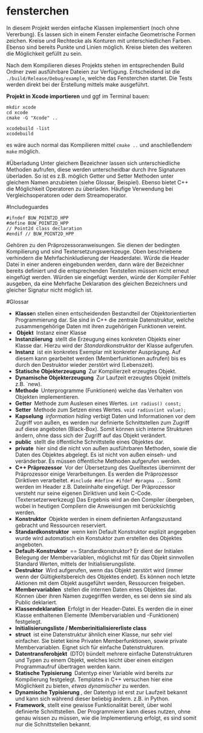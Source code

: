 fensterchen
===========
In diesem Projekt werden einfache Klassen implementiert (noch ohne Vererbung). Es lassen sich in einem Fenster einfache Geometrische Formen zeichen. Kreise und Rechtecke als Konturen mit unterschiedlichen Farben. Ebenso sind bereits Punkte und Linien möglich. 
Kreise bieten des weiteren die Möglichkeit gefüllt zu sein. 

Nach dem Kompilieren dieses Projekts stehen im entsprechenden Build Ordner zwei ausführbare Dateien zur Verfügung. Entscheidend ist die 
`./build/Release/Debug/example`, welche das Fensterchen startet. Die Tests werden direkt bei der Erstellung mittels make ausgeführt.

**Projekt in Xcode importieren** und ggf im Terminal bauen:
```
mkdir xcode
cd xcode
cmake -G "Xcode" ..

xcodebuild -list
xcodebuild
```
es wäre auch normal das Kompilieren mittel `cmake ..` und anschließendem `make` möglich.

#Überladung
Unter gleichem Bezeichner lassen sich unterschiedliche Methoden aufrufen, diese werden unterscheidbar durch ihre Signaturen überladen. So ist es z.B. möglich Getter und Setter Methoden unter gleichem Namen anzubieten (siehe Glossar, Beispiel). Ebenso bietet C++ die Möglichkeit Operatoren zu überladen. Häufige Verwendung bei Vergleichsoperatoren oder dem Streamoperator. 

#Includeguardes 
```
#ifndef BUW_POINT2D_HPP 
#define BUW_POINT2D_HPP
// Point2d class declaration 
#endif // BUW_POINT2D_HPP
```
Gehören zu den Präprozessoranweisungen. Sie dienen der bedingten Kompilierung und sind Textersetzungswerkzeuge. Oben beschriebene verhindern die Mehrfachinkludierung der Headerdatei. Würde die Header Datei in einer anderen eingebunden werden, dann wäre der Bezeichner bereits definiert und die entsprechenden Textstellen müssen nicht erneut eingefügt werden. Würden sie eingefügt werden, würde der Kompiler Fehler ausgeben, da eine Mehrfache Deklaration des gleichen Bezeichners und gleicher Signatur nicht möglich ist.

#Glossar
- **Klasse**n	stellen einen entscheidenden Bestandteil der Objektorientierten Programmierung dar. Sie sind in C++ die zentrale Datenstruktur, welche zusammengehörige Daten mit ihren zugehörigen Funktionen vereint.
- ** Objekt **	Instanz einer Klasse
- **Instanziierung **	stellt die Erzeugung eines konkreten Objekts einer Klasse dar. Hierzu wird der *Standardkonstruktor* der Klasse aufgerufen.
- **Instanz **	ist ein konkretes Exemplar mit konkreter Ausprägung. Auf diesem kann gearbeitet werden (Memberfunktionen aufrufen) bis es durch den Destruktor wieder zerstört wird (Lebenszeit).
- **Statische Objekterzeugung ** Zur Kompilierzeit erzeugtes Objekt.
- **Dynamische Objekterzeugung **	Zur Laufzeit erzeugtes Objekt (mittels z.B. `new).
- **Methode **	Unterprogramme (Funktionen) welche das Verhalten von Objekten implementieren.
- **Getter **	Methode zum Auslesen eines Wertes. `int radius() const;`
- **Setter **	Methode zum Setzen eines Wertes. `void radius(int value);`
- **Kapselung **	*information hiding* verbigt Daten und Informationen vor dem Zugriff von außen, es werden nur definierte Schnittstellen zum Zugriff auf diese angeboten (Black-Box). Somit können sich interne Strukturen ändern, ohne dass sich der Zugriff auf das Objekt verändert.
- **public **	stellt die öffentliche Schnittstelle eines Objektes dar.
- **private **	hier sind die nicht von außen ausführbaren Methoden, sowie die Daten des Objektes abgelegt. Es ist nicht von außen einseh- und veränderbar. Es müssen öffentliche Methoden aufgerufen werden.
- **C++ Präprozessor **	Vor der Übersetzung des Quelltextes übernimmt der Präprozessor einige Verarbeitungen. Es werden die Präprozessor Diriktiven verarbeitet. `#include #define #ifdef #pragma ...` Somit werden im Header z.B. Dateiinhalte eingefügt. Der Präprozessor versteht nur seine eigenen Diriktiven und kein C-Code. (Textersetzerwerkzeug) Das Ergebnis wird an den Compiler übergeben, wobei in heutigen Compilern die Anweisungen mit berücksichtig werden.
- **Konstruktor **	Objekte werden in einem definierten Anfangszustand gebracht und Ressourcen reserviert.
- **Standardkonstruktor **	wenn kein Default Konstruktor explizit angegeben wurde wird automatisch ein Konstuktor zum erstellen des Objektes angeboten.
- **Default-Konstruktor **	== Standardkonstruktor? Er dient der Initialen Belegung der Membervariablen, möglichst mit für das Objekt sinnvollen Standard Werten, mittels der Initialisierungsliste.
- **Destruktor **	Wird aufgerufen, wenn das Objekt zerstört wird (immer wenn der Gültigkeitsbereich des Objektes endet). Es können noch letzte Aktionen mit dem Objekt ausgeführt werden, Ressourcen freigeben.
- **Membervariablen **	stellen die internen Daten eines Objektes dar. Können über ihren Namen zugegriffen werden, es sei denn sie sind als Public deklariert.
- **Klassendeklaration **	Erfolgt in der Header-Datei. Es werden die in einer Klasse enthaltenen Elemente (Membervariablen und -Funktionen) festgelegt.
- **Initialisierungsliste / Memberinitialisiererliste class **	
- **struct **	ist eine Datenstruktur ähnlich einer Klasse, nur sehr viel einfacher. Sie bietet keine Privaten Memberfunktionen, sowie private Membervariablen. Eignet sich für einfache Datenstrukturen.
- **Datentransferobjekt ** (DTO)	bündelt mehrere einfache Datenstrukturen und Typen zu einem Objekt, welches leicht über einen einzigen Programmaufruf übertragen werden kann.
- **Statische Typisierung **	Datentyp einer Variable wird bereits zur Kompilierung festgelegt. Templates in C++ versuchen hier eine Möglichkeit zu bieten, *etwas dynamischer* zu werden.
- **Dynamische Typisierung **, der Datentyp ist erst zur Laufzeit bekannt und kann sich während dieser beliebig ändern. z.B. in Python.
- **Framework**, stellt eine gewisse Funktionalität bereit, über wohl definierte Schnittstellen. Der Programmierer kann dieses nutzen, ohne genau wissen zu müssen, wie die Implementierung erfolgt, es sind somit nur die Schnittstellen bekannt.
